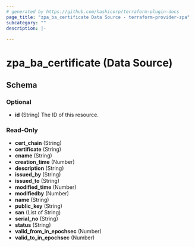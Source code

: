 ```yaml
---
# generated by https://github.com/hashicorp/terraform-plugin-docs
page_title: "zpa_ba_certificate Data Source - terraform-provider-zpa"
subcategory: ""
description: |-
  
---
```


# zpa_ba_certificate (Data Source)





<!-- schema generated by tfplugindocs -->
## Schema

### Optional

- **id** (String) The ID of this resource.

### Read-Only

- **cert_chain** (String)
- **certificate** (String)
- **cname** (String)
- **creation_time** (Number)
- **description** (String)
- **issued_by** (String)
- **issued_to** (String)
- **modified_time** (Number)
- **modifiedby** (Number)
- **name** (String)
- **public_key** (String)
- **san** (List of String)
- **serial_no** (String)
- **status** (String)
- **valid_from_in_epochsec** (Number)
- **valid_to_in_epochsec** (Number)


